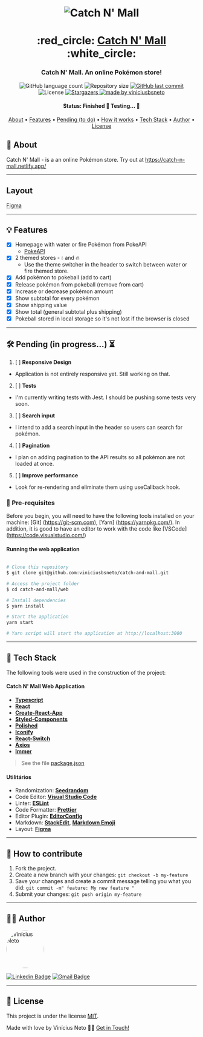

<h1 align="center">
    <img alt="Catch N' Mall" title="#Catch N' Mall Store" src="https://i.insider.com/5798d6b2dd08951e578b47ec?width=1200&format=jpeg" />
</h1>

<h1 align="center">
   :red_circle: <a href="#"> Catch N' Mall </a> :white_circle:
</h1>

<h3 align="center">
    Catch N' Mall. An online Pokémon store!
</h3>

<p align="center">
  <img alt="GitHub language count" src="https://img.shields.io/github/languages/count/viniciusbsneto/catch-and-mall?color=red">

  <img alt="Repository size" src="https://img.shields.io/github/repo-size/viniciusbsneto/catch-and-mall">
  
  <a href="https://github.com/viniciusbsneto/catch-and-mall/commits/master">
    <img alt="GitHub last commit" src="https://img.shields.io/github/last-commit/viniciusbsneto/catch-and-mall">
  </a>
    
   <img alt="License" src="https://img.shields.io/badge/license-MIT-red">
   <a href="https://github.com/viniciusbsneto/catch-and-mall/stargazers">
    <img alt="Stargazers" src="https://img.shields.io/github/stars/viniciusbsneto/catch-and-mall?style=social">
  </a>

  <a href="https://github.com/viniciusbsneto">
    <img alt="made by viniciusbsneto" src="https://img.shields.io/badge/-viniciusbsneto-red">
  </a>
</p>


<h4 align="center"> 
	 Status: Finished 🚧 Testing... 🚧
</h4>

<p align="center">
 <a href="#about">About</a> •
 <a href="#features">Features</a> •
 <a href="#pending-to-do">Pending (to do)</a> •
 <a href="#how-it-works">How it works</a> • 
 <a href="#tech-stack">Tech Stack</a> •  
 <a href="#author">Author</a> • 
 <a href="#user-content-license">License</a>
</p>


## :speech_balloon: About

Catch N' Mall - is a an online Pokémon store.
Try out at https://catch-n-mall.netlify.app/

---
## Layout
[Figma](https://www.figma.com/file/Gc5rUs6DBItoDxjUJAHVB0/Catch-N-Mall?node-id=0%3A1)

---
## :bulb: Features

- [x] Homepage with water or fire Pokémon from PokeAPI
  - [PokeAPI](https://pokeapi.co/)
- [x] 2 themed stores - :droplet: and :fire:
  - Use the theme switcher in the header to switch between water or fire themed store.
- [x] Add pokémon to pokeball (add to cart)
- [x] Release pokémon from pokeball (remove from cart)
- [x] Increase or decrease pokémon amount
- [x] Show subtotal for every pokémon
- [x] Show shipping value
- [x] Show total (general subtotal plus shipping)
- [x] Pokeball stored in local storage so it's not lost if the browser is closed

---

## :hammer_and_wrench: Pending (in progress...) :hourglass_flowing_sand:
1. [ ] **Responsive Design**
  - Application is not entirely responsive yet. Still working on that.
2. [ ] **Tests**
  - I'm currently writing tests with Jest. I should be pushing some tests very soon.
3. [ ] **Search input**
  - I intend to add a search input in the header so users can search for pokémon.
4. [ ] **Pagination**
  - I plan on adding pagination to the API results so all pokémon are not loaded at once.
5. [ ] **Improve performance**
  - Look for re-rendering and eliminate them using useCallback hook.

### :pushpin: Pre-requisites

Before you begin, you will need to have the following tools installed on your machine:
[Git] (https://git-scm.com), [Yarn] (https://yarnpkg.com/).
In addition, it is good to have an editor to work with the code like [VSCode] (https://code.visualstudio.com/)

#### Running the web application

```bash

# Clone this repository
$ git clone git@github.com:viniciusbsneto/catch-and-mall.git

# Access the project folder
$ cd catch-and-mall/web

# Install dependencies
$ yarn install

# Start the application
yarn start

# Yarn script will start the application at http://localhost:3000

```

---

## :toolbox: Tech Stack

The following tools were used in the construction of the project:

#### [](https://github.com/viniciusbsneto/catch-and-mall#catch-and-mall-web-application)**Catch N' Mall Web Application**

-   **[Typescript](https://www.typescriptlang.org/)**
-   **[React](https://en.reactjs.org/)**
-   **[Create-React-App](https://create-react-app.dev/)**
-   **[Styled-Components](https://styled-components.com/)**
-   **[Polished](https://github.com/styled-components/polished)**
-   **[Iconify](https://iconify.design/)**
-   **[React-Switch](https://www.npmjs.com/package/react-switch)**
-   **[Axios](https://github.com/axios/axios)**
-   **[Immer](https://immerjs.github.io/immer/docs/introduction)**

> See the file  [package.json](https://github.com/viniciusbsneto/catch-and-mall/blob/master/package.json)

#### [](https://github.com/viniciusbsneto/catch-and-mall#utilit%C3%A1rios)**Utilitários**

-   Randomization:  **[Seedrandom](https://www.npmjs.com/package/seedrandom)**
-   Code Editor:  **[Visual Studio Code](https://code.visualstudio.com/)**
-   Linter:  **[ESLint](https://eslint.org/)**
-   Code Formatter:  **[Prettier](https://prettier.io/)**
-   Editor Plugin:  **[EditorConfig](https://editorconfig.org/)**
-   Markdown:  **[StackEdit](https://stackedit.io/)**,  **[Markdown Emoji](https://gist.github.com/rxaviers/7360908)**
-   Layout: **[Figma](https://www.figma.com/)**


---

## :handshake: How to contribute

1. Fork the project.
2. Create a new branch with your changes: `git checkout -b my-feature`
3. Save your changes and create a commit message telling you what you did: `git commit -m" feature: My new feature "`
4. Submit your changes: `git push origin my-feature`

---

## :technologist: Author

 <img style="border-radius: 50%;" src="https://avatars1.githubusercontent.com/u/17788722?v=4" width="100px;" alt="Vinícius Neto"/> 
 <br />

[![Linkedin Badge](https://img.shields.io/badge/-Vinícius%20Neto-blue?style=flat-square&logo=Linkedin&logoColor=white&link=https://www.linkedin.com/in/vinicius-neto/)](https://www.linkedin.com/in/vinicius-neto/) 
[![Gmail Badge](https://img.shields.io/badge/-viniciusbsneto@gmail.com-c14438?style=flat-square&logo=Gmail&logoColor=white&link=mailto:viniciusbsneto@gmail.com)](mailto:viniciusbsneto@gmail.com)

---

## :memo: License

This project is under the license [MIT](./LICENSE).

Made with love by Vinícius Neto 👋🏽 [Get in Touch!](Https://www.linkedin.com/in/vinicius-neto/)
